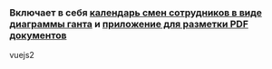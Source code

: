 ### Включает в себя [календарь смен сотрудников в виде диаграммы ганта](https://jrgreez.ru/vue/gantt-calendar/) и [приложение для разметки PDF документов](https://jrgreez.ru/vue/pdfreader/)

vuejs2
